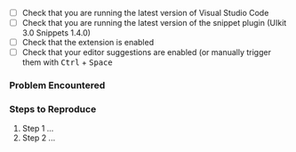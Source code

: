 <!-- BUG REPORT TEMPLATE -->
<!-- 
    Please double check the checklist below, and 
    place an 'x' inside each box that you've confirmed before submitting. 
    e.g. [x] Check that you are running the latest version of Visual Studio Code
-->

- [ ] Check that you are running the latest version of Visual Studio Code
- [ ] Check that you are running the latest version of the snippet plugin (UIkit 3.0 Snippets 1.4.0)
- [ ] Check that the extension is enabled
- [ ] Check that your editor suggestions are enabled (or manually trigger them with <kbd>Ctrl</kbd> + <kbd>Space</kbd>

### Problem Encountered

<!--State your problem here-->

### Steps to Reproduce

1. Step 1 ...
2. Step 2 ...

<!-- FEATURE REQUEST TEMPLATE -->
